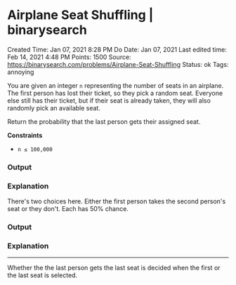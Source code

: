 # Airplane Seat Shuffling | binarysearch

Created Time: Jan 07, 2021 8:28 PM
Do Date: Jan 07, 2021
Last edited time: Feb 14, 2021 4:48 PM
Points: 1500
Source: https://binarysearch.com/problems/Airplane-Seat-Shuffling
Status: ok
Tags: annoying

You are given an integer `n` representing the number of seats in an airplane. The first person has lost their ticket, so they pick a random seat. Everyone else still has their ticket, but if their seat is already taken, they will also randomly pick an available seat.

Return the probability that the last person gets their assigned seat.

**Constraints**

- `n ≤ 100,000`

### **Output**

### **Explanation**

There's two choices here. Either the first person takes the second person's seat or they don't. Each has 50% chance.

### **Output**

### **Explanation**

---

Whether the the last person gets the last seat is decided when the first or the last seat is selected.